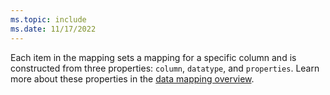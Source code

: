 ```yaml
---
ms.topic: include
ms.date: 11/17/2022
---
```


Each item in the mapping sets a mapping for a specific column and is constructed from three properties: `column`, `datatype`, and `properties`. Learn more about these properties in the [data mapping overview](../kusto/management/mappings.md).
